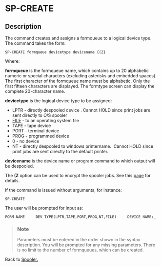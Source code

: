 # SP-CREATE

<PageHeader />

## Description

The command creates and assigns a formqueue to a logical device type. The command takes the form:

```
SP-CREATE formqueue devicetype devicename {(Z}
```

Where:

**formqueue** is the formqueue name, which contains up to 20 alphabetic numeric or special characters (excluding asterisks and embedded spaces). The first character of the formqueue name must be alphabetic. Only the first fifteen characters are displayed. The formtype screen can display the complete 20-character name.

**devicetype** is the logical device type to be assigned:

- LPTR - directly despooled device . Cannot HOLD since print jobs are sent directly to O/S spooler
- [FILE](./../spooler-file-device-type) - to an operating system file
- TAPE - tape device
- PORT - terminal device
- PROG - programmed device
- 0 - no device
- NT - directly despooled to windows printername.  Cannot HOLD since print jobs are sent directly to the default printer.

**devicename** is the device name or program command to which output will be despooled.

The **(Z** option can be used to encrypt the spooler jobs. See this [page](./../../../jbase/jbase-encryption-database-security) for details.

If the command is issued without arguments, for instance:

```
SP-CREATE
```

The user will be prompted for input as:

```
FORM-NAME     DEV TYPE(LPTR,TAPE,PORT,PROG,NT,FILE)     DEVICE NAME:_
```

> ### Note
>
> Parameters must be entered in the order shown in the syntax description. You will be prompted for any missing parameters. There is no limit to the number of formqueues, which can be created.

Back to [Spooler.](./../jbase-spooler)
